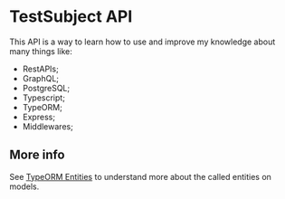 # TestSubject API

This API is a way to learn how to use and improve my knowledge about many things like:
- RestAPIs;
- GraphQL;
- PostgreSQL;
- Typescript;
- TypeORM;
- Express;
- Middlewares;

## More info
See [TypeORM Entities](https://typeorm.io/entities) to understand more about the called entities on models.